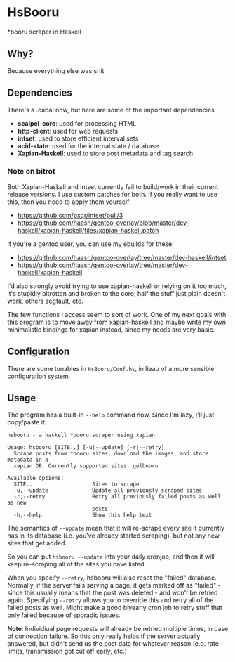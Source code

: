 # HsBooru
*booru scraper in Haskell

## Why?

Because everything else was shit

## Dependencies

There's a .cabal now, but here are some of the important dependencies

- **scalpel-core**: used for processing HTML
- **http-client**: used for web requests
- **intset**: used to store efficient interval sets
- **acid-state**: used for the internal state / database
- **Xapian-Haskell**: used to store post metadata and tag search

### Note on bitrot

Both Xapian-Haskell and intset currently fail to build/work in their current
release versions. I use custom patches for both. If you really want to use
this, then you need to apply them yourself:

- https://github.com/pxqr/intset/pull/3
- https://github.com/haasn/gentoo-overlay/blob/master/dev-haskell/xapian-haskell/files/xapian-haskell.patch

If you're a gentoo user, you can use my ebuilds for these:

- https://github.com/haasn/gentoo-overlay/tree/master/dev-haskell/intset
- https://github.com/haasn/gentoo-overlay/tree/master/dev-haskell/xapian-haskell

I'd also strongly avoid trying to use xapian-haskell or relying on it too
much, it's stupidly bitrotten and broken to the core; half the stuff just
plain doesn't work, others segfault, etc.

The few functions I access seem to sort of work. One of my next goals with
this program is to move away from xapian-haskell and maybe write my own
minimalistic bindings for xapian instead, since my needs are very basic.

## Configuration

There are some tunables in `HsBooru/Conf.hs`, in lieau of a more sensible
configuration system.

## Usage

The program has a built-in `--help` command now. Since I'm lazy, I'll just
copy/paste it:

```
hsbooru - a haskell *booru scraper using xapian

Usage: hsbooru [SITE..] [-u|--update] [-r|--retry]
  Scrape posts from *booru sites, download the images, and store metadata in a
  xapian DB. Currently supported sites: gelbooru

Available options:
  SITE..                   Sites to scrape
  -u,--update              Update all previously scraped sites
  -r,--retry               Retry all previously failed posts as well as new
                           posts
  -h,--help                Show this help text

```

The semantics of `--update` mean that it will re-scrape every site it
currently has in its database (i.e. you've already started scraping), but not
any new sites that get added.

So you can put `hsbooru --update` into your daily cronjob, and then it will
keep re-scraping all of the sites you have listed.

When you specify `--retry`, hsbooru will also reset the "failed" database.
Normally, if the server fails serving a page, it gets marked off as "failed" -
since this usually means that the post was deleted - and won't be retried
again. Specifying `--retry` allows you to override this and retry all of the
failed posts as well. Might make a good biyearly cron job to retry stuff that
only failed because of sporadic issues.

**Note**: Individiual page requests will already be retried multiple times, in
case of connection failure. So this only really helps if the server actually
answered, but didn't send us the post data for whatever reason (e.g. rate
limits, transmission got cut off early, etc.)
